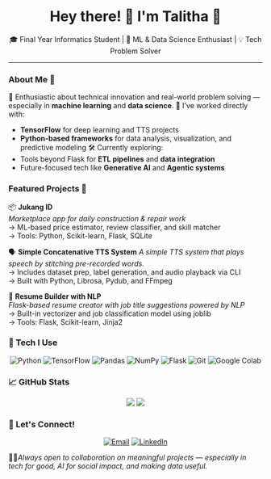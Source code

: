 <h1 align="center">Hey there! 👋 I'm Talitha 🐝</h1>
<p align="center">
  🎓 Final Year Informatics Student | 🤖 ML & Data Science Enthusiast | 💡 Tech Problem Solver
</p>

---

### About Me 🌟
🚀 Enthusiastic about technical innovation and real-world problem solving — especially in **machine learning** and **data science**.
🧠 I've worked directly with:
- **TensorFlow** for deep learning and TTS projects
- **Python-based frameworks** for data analysis, visualization, and predictive modeling
🛠️ Currently exploring:
- Tools beyond Flask for **ETL pipelines** and **data integration**
- Future-focused tech like **Generative AI** and **Agentic systems**

### Featured Projects 🔧
📦 **Jukang ID**  
*Marketplace app for daily construction & repair work*  
→ ML-based price estimator, review classifier, and skill matcher  
→ Tools: Python, Scikit-learn, Flask, SQLite

🗣️ **Simple Concatenative TTS System** 
*A simple TTS system that plays speech by stitching pre-recorded words.*  
→ Includes dataset prep, label generation, and audio playback via CLI  
→ Built with Python, Librosa, Pydub, and FFmpeg  

📄 **Resume Builder with NLP**  
*Flask-based resume creator with job title suggestions powered by NLP*  
→ Built-in vectorizer and job classification model using joblib  
→ Tools: Flask, Scikit-learn, Jinja2

### 🧩 Tech I Use
<p align="center">
  <img src="https://img.icons8.com/color/24/000000/python.png" alt="Python"/>
  <img src="https://img.icons8.com/color/24/000000/tensorflow.png" alt="TensorFlow"/>
  <img src="https://img.icons8.com/color/24/000000/pandas.png" alt="Pandas"/>
  <img src="https://images.seeklogo.com/logo-png/48/3/numpy-logo-png_seeklogo-485085.png" alt="NumPy"/>
  <img src="https://img.icons8.com/ios-filled/24/000000/flask.png" alt="Flask"/>
  <img src="https://img.icons8.com/ios-filled/24/000000/git.png" alt="Git"/>
  <img src="https://img.icons8.com/color/24/000000/google-logo.png" alt="Google Colab"/>
</p>

### 📈 GitHub Stats
<p align="center">
  <img src="https://github-readme-stats.vercel.app/api?username=talithsa&show_icons=true&theme=tokyonight" />
  <img src="https://github-readme-streak-stats.herokuapp.com?user=talithsa&theme=tokyonight" />
</p>

### 🦥 Let's Connect! 
<p align="center">
  <a href="mailto:talithasalsaa1@gmail.com"><img src="https://img.icons8.com/ios-filled/40/EA4335/gmail-new.png" alt="Email"/></a>
  <a href="https://www.linkedin.com/in/talithahusnaa/"><img src="https://img.icons8.com/ios-filled/40/0A66C2/linkedin.png" alt="LinkedIn"/></a>
</p>

✍🏻*Always open to collaboration on meaningful projects — especially in tech for good, AI for social impact, and making data useful.*
